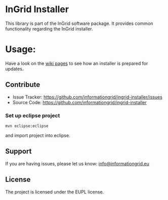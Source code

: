 InGrid Installer
=========

This library is part of the InGrid software package. It provides common functionality regarding the InGrid installer.

Usage:
=========

Have a look on the [wiki pages](https://github.com/informationgrid/ingrid-installer/wiki/How-to-prepare-an-installer-for-%22Update%22) to see how an installer is prepared for updates.

Contribute
----------

- Issue Tracker: https://github.com/informationgrid/ingrid-installer/issues
- Source Code: https://github.com/informationgrid/ingrid-installer
 
### Set up eclipse project

```
mvn eclipse:eclipse
```

and import project into eclipse.

Support
-------

If you are having issues, please let us know: info@informationgrid.eu

License
-------

The project is licensed under the EUPL license.
